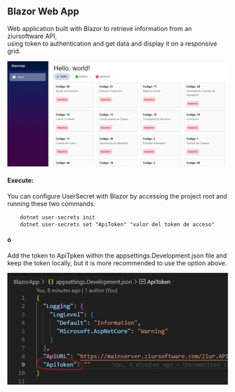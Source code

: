 ## Blazor Web App

Web application built with Blazor to retrieve information from an ziursoftware API,  
using token to authentication and get data and display it on a responsive grid.

![alt text](image-1.png)

#### Execute:
You can configure UserSecret with Blazor by accessing the project root 
and running these two commands:

```
    dotnet user-secrets init
    dotnet user-secrets set "ApiToken" "valor del token de acceso"
```

#### ó

Add the token to ApiTpken within the appsettings.Development.json file 
and keep the token locally, but it is more recommended to use the option above.

![alt text](image.png)

